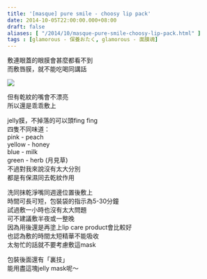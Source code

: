 ```yaml
---
title: '[masque] pure smile - choosy lip pack'
date: 2014-10-05T22:00:00.000+08:00
draft: false
aliases: [ "/2014/10/masque-pure-smile-choosy-lip-pack.html" ]
tags : [glamorous - 保養おたく, glamorous - 面膜魂]
---
```


敷連眼蓋的眼膜會甚麼都看不到  
而敷唇膜，就不能吃喝同講話  

![](/images/puresmilelip.jpg)

但有乾紋的嘴會不漂亮  
所以還是乖乖敷上  
  
jelly膜，不掉落的可以頭fing fing  
四隻不同味道：  
pink - peach  
yellow - honey  
blue - milk  
green - herb (月見草)  
不過對我來說沒有太大分別  
都是有保濕同去乾紋作用  
  
洗同抹乾淨嘴同週邊位置後敷上  
時間可長可短，包裝袋的指示為5-30分鐘  
試過敷一小時也沒有太大問題  
可不建議敷半夜或一整晚  
因為用後還是再塗上lip care product會比較好  
也認為敷的時間太短精華不能吸收  
太匆忙的話就不要考慮敷這mask  
  
包裝後面還有「裏技」  
能用盡這塊jelly mask呢～
